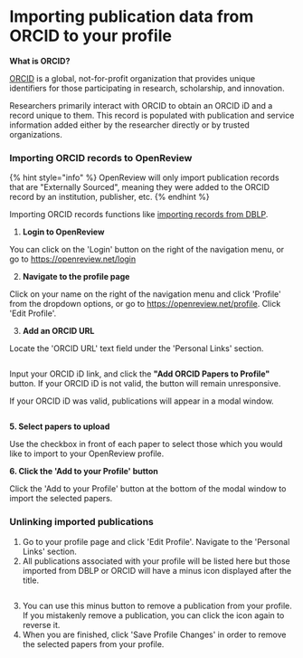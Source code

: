 # Importing publication data from ORCID to your profile

**What is ORCID?**

[ORCID](https://orcid.org/) is a global, not-for-profit organization that provides unique identifiers for those participating in research, scholarship, and innovation.&#x20;

Researchers primarily interact with ORCID to obtain an ORCID iD and a record unique to them. This record is populated with publication and service information added either by the researcher directly or by trusted organizations.&#x20;

### Importing ORCID records to OpenReview

{% hint style="info" %}
OpenReview will only import publication records that are "Externally Sourced", meaning they were added to the ORCID record by an institution, publisher, etc.
{% endhint %}

Importing ORCID records functions like [importing records from DBLP](importing-papers-from-dblp.md).

1. **Login to OpenReview**

You can click on the 'Login' button on the right of the navigation menu, or go to https://openreview.net/login

2. **Navigate to the profile page**

Click on your name on the right of the navigation menu and click 'Profile' from the dropdown options, or go to https://openreview.net/profile. Click 'Edit Profile'.

3. **Add an ORCID URL**

Locate the 'ORCID URL' text field under the 'Personal Links' section.

<figure><img src="../../.gitbook/assets/Screenshot 2025-09-17 at 5.11.23 PM.png" alt=""><figcaption></figcaption></figure>

Input your ORCID iD link, and click the **"Add ORCID Papers to Profile"** button. If your ORCID iD is not valid, the button will remain unresponsive.

If your ORCID iD was valid, publications will appear in a modal window.

<figure><img src="../../.gitbook/assets/Screenshot 2025-09-18 at 4.26.00 PM.png" alt=""><figcaption></figcaption></figure>

**5. Select papers to upload**

Use the checkbox in front of each paper to select those which you would like to import to your OpenReview profile.

**6. Click the 'Add to your Profile' button**

Click the 'Add to your Profile' button at the bottom of the modal window to import the selected papers.

### Unlinking imported publications

1. Go to your profile page and click 'Edit Profile'. Navigate to the 'Personal Links' section.
2. All publications associated with your profile will be listed here but those imported from DBLP or ORCID will have a minus icon displayed after the title.&#x20;

<figure><img src="../../.gitbook/assets/Screenshot 2025-09-18 at 4.44.28 PM.png" alt=""><figcaption></figcaption></figure>

3. You can use this minus button to remove a publication from your profile. If you mistakenly remove a publication, you can click the icon again to reverse it.
4. When you are finished, click 'Save Profile Changes' in order to remove the selected papers from your profile.
